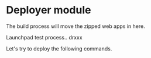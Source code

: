 # Deployer module

The build process will move the zipped web apps in here.

Launchpad test process.. drxxx

Let's try to deploy the following commands.
